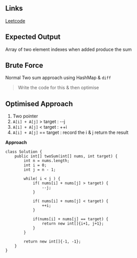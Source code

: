 ## Links
[Leetcode](https://leetcode.com/problems/two-sum-ii-input-array-is-sorted/description/)

## Expected Output
Array of two element indexes when added produce the sum

## Brute Force
Normal Two sum approach using HashMap & `diff`
> Write the code for this & then optimise

## Optimised Approach
1. Two pointer
2. `A[i] + A[j]` > target : --j
3. `A[i] + A[j]` < target : ++i
4. `A[i] + A[j]` == target : record the i & j return the result
 
**Approach**
```
class Solution {
    public int[] twoSum(int[] nums, int target) {
        int n = nums.length;
        int i = 0;
        int j = n - 1;

        while( i < j ) {
            if( nums[i] + nums[j] > target) {
                --j;
            }

            if( nums[i] + nums[j] < target) {
                ++i;
            }

            if(nums[i] + nums[j] == target) {
                return new int[]{i+1, j+1};
            }
        }

        return new int[]{-1, -1};
    }
}
```